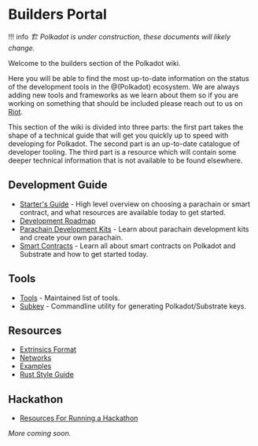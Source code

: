 # Builders Portal

!!! info
    _🏗️ Polkadot is under construction, these documents will likely change._

Welcome to the builders section of the Polkadot wiki.

Here you will be able to find the most up-to-date information on the status of the development tools in the @(Polkadot) ecosystem.
We are always adding new tools and frameworks as we learn about them so if you are working on something that should be included please reach out to us on [Riot](https://riot.im/app/#/room/#polkadot-watercooler:matrix.org).

This section of the wiki is divided into three parts: the first
part takes the shape of a technical guide that will get you quickly
up to speed with developing for Polkadot. The second part is an
up-to-date catalogue of developer tooling. The third part is a
resource which will contain some deeper technical information
that is not available to be found elsewhere.

## Development Guide

- [Starter's Guide](./build-with-polkadot.md) - High level overview on choosing a parachain or smart contract, and what resources are available today to get started.
- [Development Roadmap](./dev-roadmap.md)
- [Parachain Development Kits](./pdk.md) - Learn about parachain development kits and create your own parachain.
- [Smart Contracts](./smart-contracts.md) - Learn all about smart contracts on Polkadot and Substrate and how to get started today.

## Tools

- [Tools](./tools/index.md) - Maintained list of tools.
- [Subkey](./tools/subkey.md) - Commandline utility for generating Polkadot/Substrate keys.

## Resources

- [Extrinsics Format](./extrinsic-format.md)
- [Networks](./networks.md)
- [Examples](./examples/index.md)
- [Rust Style Guide](./rust-style-guide.md)

## Hackathon

- [Resources For Running a Hackathon](./hackathon.md)

_More coming soon._

